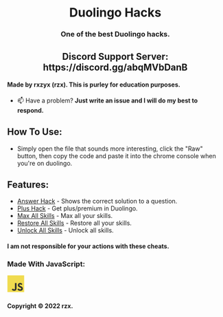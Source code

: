 <h1 align="center">Duolingo Hacks</h1>
<h3 align="center">One of the best Duolingo hacks.</h3>
<h2 align="center">Discord Support Server: https://discord.gg/abqMVbDanB</h2>

#### Made by rxzyx (rzx). This is purley for education purposes.
- 📫 Have a problem? **Just write an issue and I will do my best to respond.**

## How To Use:

- Simply open the file that sounds more interesting, click the "Raw" button, then copy the code and paste it into the chrome console when you're on duolingo.

## Features:
- <a href="https://github.com/rxzyx/Duolingo-Hacks/blob/main/Answer%20Hack.js">Answer Hack</a> - Shows the correct solution to a question.
- <a href="https://github.com/rxzyx/Duolingo-Hacks/blob/main/Plus%20Hack.js">Plus Hack</a> - Get plus/premium in Duolingo.
- <a href="https://github.com/rxzyx/Duolingo-Hacks/blob/main/Max%20All%20Skills.js">Max All Skills</a> - Max all your skills.
- <a href="https://github.com/rxzyx/Duolingo-Hacks/blob/main/Restore%20All%20Skills.js">Restore All Skills</a> - Restore all your skills.
- <a href="https://github.com/rxzyx/Duolingo-Hacks/blob/main/Unlock%20All%20Skills.js">Unlock All Skills</a> - Unlock all skills.
    

#### I am not responsible for your actions with these cheats.

<h3 align="left">Made With JavaScript:</h3>
<p align="left"> <a href="https://developer.mozilla.org/en-US/docs/Web/JavaScript" target="_blank" rel="noreferrer"> <img src="https://raw.githubusercontent.com/devicons/devicon/master/icons/javascript/javascript-original.svg" alt="javascript" width="40" height="40"/> </a> </p>

#### Copyright &copy; 2022 rzx.
